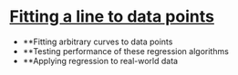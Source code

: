 # [Fitting a line to data points](https://github.com/EnggQasim/TensorFlow/blob/master/Chapter3/LinearRegression.ipynb)
- **Fitting arbitrary curves to data points
- **Testing performance of these regression algorithms
- **Applying regression to real-world data 
